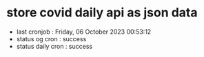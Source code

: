 # store covid daily api as json data

- last cronjob : Friday, 06 October 2023 00:53:12
- status og cron : success
- status daily cron : success
      
      